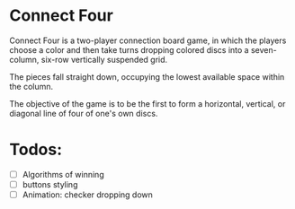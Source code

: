 # Connect Four
Connect Four is a two-player connection board game, in which the players choose a color and then take turns dropping colored discs into a seven-column, six-row vertically suspended grid. 

The pieces fall straight down, occupying the lowest available space within the column. 

The objective of the game is to be the first to form a horizontal, vertical, or diagonal line of four of one's own discs. 

# Todos:
- [ ] Algorithms of winning
- [ ] buttons styling
- [ ] Animation: checker dropping down
